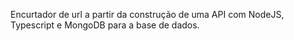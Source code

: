  Encurtador de url a partir da construção de uma API com NodeJS, Typescript e MongoDB para a base de dados.
